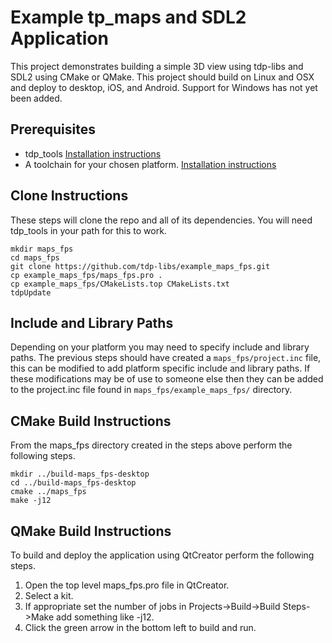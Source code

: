 # Example tp_maps and SDL2 Application
This project demonstrates building a simple 3D view using tdp-libs and SDL2 using CMake or QMake. This project should build on Linux and OSX and deploy to desktop, iOS, and Android. Support for Windows has not yet been added.

## Prerequisites 
* tdp_tools [Installation instructions](https://github.com/tdp-libs/tdp_tools)
* A toolchain for your chosen platform. [Installation instructions](https://github.com/tdp-libs/tdp_build)

## Clone Instructions
These steps will clone the repo and all of its dependencies. You will need tdp_tools in your path for this to work.
```
mkdir maps_fps
cd maps_fps
git clone https://github.com/tdp-libs/example_maps_fps.git
cp example_maps_fps/maps_fps.pro .
cp example_maps_fps/CMakeLists.top CMakeLists.txt
tdpUpdate
```

## Include and Library Paths
Depending on your platform you may need to specify include and library paths. The previous steps should have created a `maps_fps/project.inc` file, this can be modified to add platform specific include and library paths. If these modifications may be of use to someone else then they can be added to the project.inc file found in `maps_fps/example_maps_fps/` directory.

## CMake Build Instructions
From the maps_fps directory created in the steps above perform the following steps.
```
mkdir ../build-maps_fps-desktop
cd ../build-maps_fps-desktop
cmake ../maps_fps
make -j12
```

## QMake Build Instructions
To build and deploy the application using QtCreator perform the following steps.
1. Open the top level maps_fps.pro file in QtCreator.
2. Select a kit.
3. If appropriate set the number of jobs in Projects->Build->Build Steps->Make add something like -j12.
4. Click the green arrow in the bottom left to build and run.
